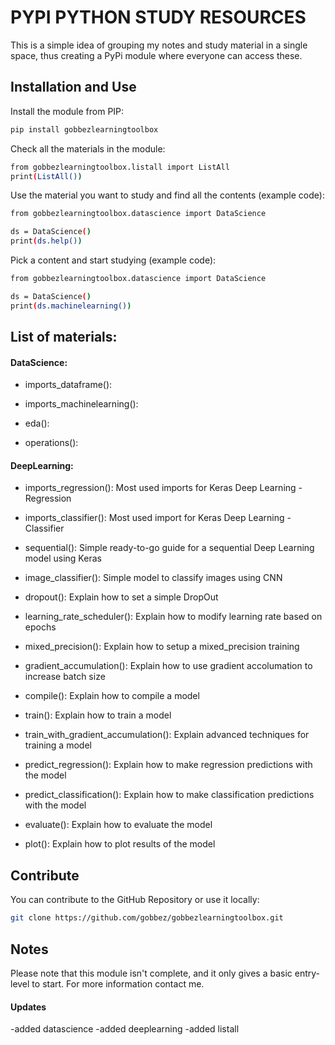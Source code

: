 # PYPI PYTHON STUDY RESOURCES
This is a simple idea of grouping my notes and study material in a single space, 
thus creating a PyPi module where everyone can access these.

## Installation and Use
Install the module from PIP:
```bash
pip install gobbezlearningtoolbox
```

Check all the materials in the module:
```bash
from gobbezlearningtoolbox.listall import ListAll
print(ListAll())
```

Use the material you want to study and find all the contents (example code):
```bash
from gobbezlearningtoolbox.datascience import DataScience

ds = DataScience()
print(ds.help())
```

Pick a content and start studying (example code):
```bash
from gobbezlearningtoolbox.datascience import DataScience

ds = DataScience()
print(ds.machinelearning())
```

## List of materials:
#### DataScience: 
* imports_dataframe():
* imports_machinelearning(): 

* eda(): 
* operations():


#### DeepLearning:
* imports_regression(): Most used imports for Keras Deep Learning - Regression
* imports_classifier(): Most used import for Keras Deep Learning - Classifier

* sequential(): Simple ready-to-go guide for a sequential Deep Learning model using Keras  
* image_classifier(): Simple model to classify images using CNN

* dropout(): Explain how to set a simple DropOut
* learning_rate_scheduler(): Explain how to modify learning rate based on epochs
* mixed_precision(): Explain how to setup a mixed_precision training
* gradient_accumulation(): Explain how to use gradient accolumation to increase batch size

* compile(): Explain how to compile a model
* train(): Explain how to train a model
* train_with_gradient_accumulation(): Explain advanced techniques for training a model
* predict_regression(): Explain how to make regression predictions with the model
* predict_classification(): Explain how to make classification predictions with the model
* evaluate(): Explain how to evaluate the model

* plot(): Explain how to plot results of the model


## Contribute
You can contribute to the GitHub Repository or use it locally:
```bash
git clone https://github.com/gobbez/gobbezlearningtoolbox.git
```

## Notes
Please note that this module isn't complete, and it only gives a basic entry-level to start.
For more information contact me.


#### Updates
-added datascience
-added deeplearning
-added listall